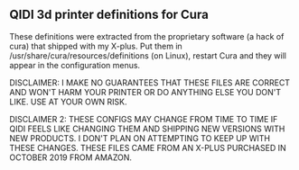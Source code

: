 ## QIDI 3d printer definitions for Cura

These definitions were extracted from the proprietary software (a hack of cura) that shipped with my X-plus. Put them in /usr/share/cura/resources/definitions (on Linux), restart Cura and they will appear in the configuration menus.

DISCLAIMER: I MAKE NO GUARANTEES THAT THESE FILES ARE CORRECT AND WON'T HARM YOUR PRINTER OR DO ANYTHING ELSE YOU DON'T LIKE. USE AT YOUR OWN RISK.

DISCLAIMER 2: THESE CONFIGS MAY CHANGE FROM TIME TO TIME IF QIDI FEELS LIKE CHANGING THEM AND SHIPPING NEW VERSIONS WITH NEW PRODUCTS. I DON'T PLAN ON ATTEMPTING TO KEEP UP WITH THESE CHANGES. THESE FILES CAME FROM AN X-PLUS PURCHASED IN OCTOBER 2019 FROM AMAZON.


